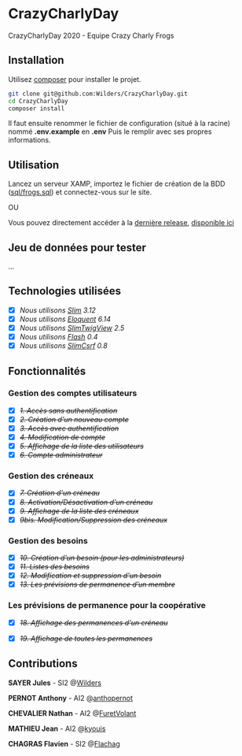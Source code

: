 # CrazyCharlyDay

CrazyCharlyDay 2020 - Equipe Crazy Charly Frogs

## Installation

Utilisez [composer](https://getcomposer.org/) pour installer le projet.

```bash
git clone git@github.com:Wilders/CrazyCharlyDay.git
cd CrazyCharlyDay
composer install
```

Il faut ensuite renommer le fichier de configuration (situé à la racine) nommé **.env.example** en **.env**
Puis le remplir avec ses propres informations.

## Utilisation

Lancez un serveur XAMP, importez le fichier de création de la BDD ([sql/frogs.sql](https://github.com/Wilders/CrazyCharlyDay/blob/master/sql/frogs.sql)) et connectez-vous sur le site.

OU

Vous pouvez directement accéder à la [dernière release](https://github.com/Wilders/CrazyCharlyDay/releases/latest), [disponible ici](https://flachag.com)

## Jeu de données pour tester
...

## Technologies utilisées

- [x] *Nous utilisons [Slim](https://github.com/slimphp/Slim) 3.12*
- [x] *Nous utilisons [Eloquent](https://github.com/illuminate/database) 6.14*
- [x] *Nous utilisons [SlimTwigView](https://github.com/slimphp/Twig-View) 2.5*
- [x] *Nous utilisons [Flash](https://github.com/slimphp/Slim-Flash) 0.4*
- [x] *Nous utilisons [SlimCsrf](https://github.com/slimphp/Slim-Csrf) 0.8*

## Fonctionnalités

### Gestion des comptes utilisateurs

- [x] ~~*1. Accès sans authentification*~~
- [x] ~~*2. Création d'un nouveau compte*~~
- [x] ~~*3. Accès avec authentification*~~
- [x] ~~*4. Modification de compte*~~
- [x] ~~*5. Affichage de la liste des utilisateurs*~~
- [x] ~~*6. Compte administrateur*~~

### Gestion des créneaux
- [x] ~~*7. Création d'un créneau*~~
- [x] ~~*8. Activation/Désactivation d'un créneau*~~
- [x] ~~*9. Affichage de la liste des créneaux*~~
- [x] ~~*9bis. Modification/Suppression des créneaux*~~

### Gestion des besoins
- [x] ~~*10. Création d’un besoin (pour les administrateurs)*~~
- [x] ~~*11. Listes des besoins*~~
- [x] ~~*12. Modification et suppression d'un besoin*~~
- [x] ~~*13. Les prévisions de permanence d’un membre*~~

### Les prévisions de permanence pour la coopérative
- [x] ~~*18. Affichage des permanences d'un créneau*~~
- [x] ~~*19. Affichage de toutes les permanences*~~




## Contributions
**SAYER Jules** - SI2 @[Wilders](https://github.com/Wilders/CrazyCharlyDay/commits?author=Wilders)

**PERNOT Anthony** - AI2 @[anthopernot](https://github.com/Wilders/CrazyCharlyDay/commits?author=anthopernot)

**CHEVALIER Nathan** - AI2 @[FuretVolant](https://github.com/Wilders/CrazyCharlyDay/commits?author=FuretVolant)

**MATHIEU Jean** - AI2 @[kyouis](https://github.com/Wilders/CrazyCharlyDay/commits?author=kyouis)

**CHAGRAS Flavien** - SI2 @[Flachag](https://github.com/Wilders/CrazyCharlyDay/commits?author=Flachag)
